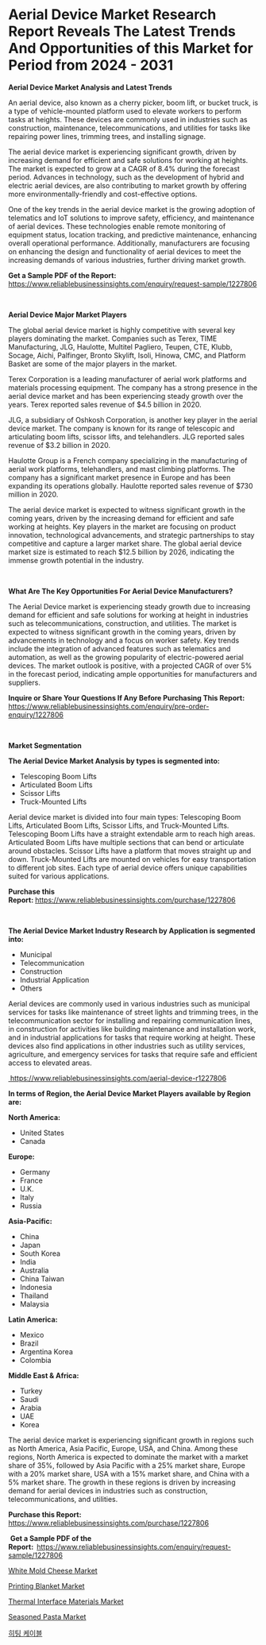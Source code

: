 <p><h1>Aerial Device Market Research Report Reveals The Latest Trends And Opportunities of this Market for Period from 2024 - 2031</h1></p><p><strong>Aerial Device Market Analysis and Latest Trends</strong></p>
<p><p>An aerial device, also known as a cherry picker, boom lift, or bucket truck, is a type of vehicle-mounted platform used to elevate workers to perform tasks at heights. These devices are commonly used in industries such as construction, maintenance, telecommunications, and utilities for tasks like repairing power lines, trimming trees, and installing signage.</p><p>The aerial device market is experiencing significant growth, driven by increasing demand for efficient and safe solutions for working at heights. The market is expected to grow at a CAGR of 8.4% during the forecast period. Advances in technology, such as the development of hybrid and electric aerial devices, are also contributing to market growth by offering more environmentally-friendly and cost-effective options.</p><p>One of the key trends in the aerial device market is the growing adoption of telematics and IoT solutions to improve safety, efficiency, and maintenance of aerial devices. These technologies enable remote monitoring of equipment status, location tracking, and predictive maintenance, enhancing overall operational performance. Additionally, manufacturers are focusing on enhancing the design and functionality of aerial devices to meet the increasing demands of various industries, further driving market growth.</p></p>
<p><strong>Get a Sample PDF of the Report:&nbsp;</strong> <a href="https://www.reliablebusinessinsights.com/enquiry/request-sample/1227806">https://www.reliablebusinessinsights.com/enquiry/request-sample/1227806</a></p>
<p>&nbsp;</p>
<p><strong>Aerial Device Major Market Players</strong></p>
<p><p>The global aerial device market is highly competitive with several key players dominating the market. Companies such as Terex, TIME Manufacturing, JLG, Haulotte, Multitel Pagliero, Teupen, CTE, Klubb, Socage, Aichi, Palfinger, Bronto Skylift, Isoli, Hinowa, CMC, and Platform Basket are some of the major players in the market.</p><p>Terex Corporation is a leading manufacturer of aerial work platforms and materials processing equipment. The company has a strong presence in the aerial device market and has been experiencing steady growth over the years. Terex reported sales revenue of $4.5 billion in 2020.</p><p>JLG, a subsidiary of Oshkosh Corporation, is another key player in the aerial device market. The company is known for its range of telescopic and articulating boom lifts, scissor lifts, and telehandlers. JLG reported sales revenue of $3.2 billion in 2020.</p><p>Haulotte Group is a French company specializing in the manufacturing of aerial work platforms, telehandlers, and mast climbing platforms. The company has a significant market presence in Europe and has been expanding its operations globally. Haulotte reported sales revenue of $730 million in 2020.</p><p>The aerial device market is expected to witness significant growth in the coming years, driven by the increasing demand for efficient and safe working at heights. Key players in the market are focusing on product innovation, technological advancements, and strategic partnerships to stay competitive and capture a larger market share. The global aerial device market size is estimated to reach $12.5 billion by 2026, indicating the immense growth potential in the industry.</p></p>
<p>&nbsp;</p>
<p><strong>What Are The Key Opportunities For Aerial Device Manufacturers?</strong></p>
<p><p>The Aerial Device market is experiencing steady growth due to increasing demand for efficient and safe solutions for working at height in industries such as telecommunications, construction, and utilities. The market is expected to witness significant growth in the coming years, driven by advancements in technology and a focus on worker safety. Key trends include the integration of advanced features such as telematics and automation, as well as the growing popularity of electric-powered aerial devices. The market outlook is positive, with a projected CAGR of over 5% in the forecast period, indicating ample opportunities for manufacturers and suppliers.</p></p>
<p><strong>Inquire or Share Your Questions If Any Before Purchasing This Report:</strong> <a href="https://www.reliablebusinessinsights.com/enquiry/pre-order-enquiry/1227806">https://www.reliablebusinessinsights.com/enquiry/pre-order-enquiry/1227806</a></p>
<p>&nbsp;</p>
<p><strong>Market Segmentation</strong></p>
<p><strong>The Aerial Device Market Analysis by types is segmented into:</strong></p>
<p><ul><li>Telescoping Boom Lifts</li><li>Articulated Boom Lifts</li><li>Scissor Lifts</li><li>Truck-Mounted Lifts</li></ul></p>
<p><p>Aerial device market is divided into four main types: Telescoping Boom Lifts, Articulated Boom Lifts, Scissor Lifts, and Truck-Mounted Lifts. Telescoping Boom Lifts have a straight extendable arm to reach high areas. Articulated Boom Lifts have multiple sections that can bend or articulate around obstacles. Scissor Lifts have a platform that moves straight up and down. Truck-Mounted Lifts are mounted on vehicles for easy transportation to different job sites. Each type of aerial device offers unique capabilities suited for various applications.</p></p>
<p><strong>Purchase this Report:&nbsp;</strong><a href="https://www.reliablebusinessinsights.com/purchase/1227806">https://www.reliablebusinessinsights.com/purchase/1227806</a></p>
<p>&nbsp;</p>
<p><strong>The Aerial Device Market Industry Research by Application is segmented into:</strong></p>
<p><ul><li>Municipal</li><li>Telecommunication</li><li>Construction</li><li>Industrial Application</li><li>Others</li></ul></p>
<p><p>Aerial devices are commonly used in various industries such as municipal services for tasks like maintenance of street lights and trimming trees, in the telecommunication sector for installing and repairing communication lines, in construction for activities like building maintenance and installation work, and in industrial applications for tasks that require working at height. These devices also find applications in other industries such as utility services, agriculture, and emergency services for tasks that require safe and efficient access to elevated areas.</p></p>
<p><a href="https://www.reliablebusinessinsights.com/aerial-device-r1227806">&nbsp;https://www.reliablebusinessinsights.com/aerial-device-r1227806</a></p>
<p><strong>In terms of Region, the Aerial Device Market Players available by Region are:</strong></p>
<p>
    <p> <strong> North America: </strong>
        <ul>
            <li>United States</li>
            <li>Canada</li>
        </ul>
        </p> 
    <p> <strong> Europe: </strong>
        <ul>
            <li>Germany</li>
            <li>France</li>
            <li>U.K.</li>
            <li>Italy</li>
            <li>Russia</li>
        </ul>
        </p> 
    <p> <strong> Asia-Pacific: </strong>
        <ul>
            <li>China</li>
            <li>Japan</li>
            <li>South Korea</li>
            <li>India</li>
            <li>Australia</li>
            <li>China Taiwan</li>
            <li>Indonesia</li>
            <li>Thailand</li>
            <li>Malaysia</li>
        </ul>
        </p> 
    <p> <strong> Latin America: </strong>
        <ul>
            <li>Mexico</li>
            <li>Brazil</li>
            <li>Argentina Korea</li>
            <li>Colombia</li>
        </ul>
        </p> 
    <p> <strong> Middle East & Africa: </strong>
        <ul>
            <li>Turkey</li>
            <li>Saudi</li>
            <li>Arabia</li>
            <li>UAE</li>
            <li>Korea</li>
        </ul>
    </p>
    </p>
<p><p>The aerial device market is experiencing significant growth in regions such as North America, Asia Pacific, Europe, USA, and China. Among these regions, North America is expected to dominate the market with a market share of 35%, followed by Asia Pacific with a 25% market share, Europe with a 20% market share, USA with a 15% market share, and China with a 5% market share. The growth in these regions is driven by increasing demand for aerial devices in industries such as construction, telecommunications, and utilities.</p></p>
<p><strong>Purchase this Report: </strong><a href="https://www.reliablebusinessinsights.com/purchase/1227806">https://www.reliablebusinessinsights.com/purchase/1227806</a></p>
<p>&nbsp;<strong>Get a Sample PDF of the Report:&nbsp;&nbsp;</strong><a href="https://www.reliablebusinessinsights.com/enquiry/request-sample/1227806">https://www.reliablebusinessinsights.com/enquiry/request-sample/1227806</a></p>
<p><strong></strong></p>
<p><p><a href="https://github.com/qdaxyrhp12/Market-Research-Report-List-1/blob/main/white-mold-cheese-market.md">White Mold Cheese Market</a></p><p><a href="https://www.linkedin.com/pulse/deep-dive-printing-blanket-market-itstrends-segmentation-iczbf">Printing Blanket Market</a></p><p><a href="https://www.linkedin.com/pulse/thermal-interface-materials-market-outlook-complete-industry-m3dpf">Thermal Interface Materials Market</a></p><p><a href="https://github.com/sajonf007/Market-Research-Report-List-1/blob/main/seasoned-pasta-market.md">Seasoned Pasta Market</a></p><p><a href="https://medium.com/@fredajerde/%EA%B8%80%EB%A1%9C%EB%B2%8C-%ED%9E%88%ED%8C%85-%EC%BC%80%EC%9D%B4%EB%B8%94-%EC%8B%9C%EC%9E%A5-%EA%B7%9C%EB%AA%A8%EB%8A%94-%EC%82%B0%EC%97%85-%EC%A0%84%EB%A7%9D%EC%97%90-%EB%94%B0%EB%A5%B4%EB%A9%B4-2024%EB%85%84%EB%B6%80%ED%84%B0-2031%EB%85%84%EA%B9%8C%EC%A7%80-%EC%9D%98-%EC%97%B0%ED%8F%89%EA%B7%A0-%EC%84%B1%EC%9E%A5%EB%A5%A0%EC%9D%84-%EA%B2%BD%ED%97%98%ED%95%A0-%EA%B2%83%EC%9C%BC%EB%A1%9C-%EC%98%88%EC%83%81%EB%90%A9%EB%8B%88%EB%8B%A4-f1891107c49d">히팅 케이블</a></p></p>